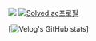 <a href="https://velog.io/@boy672820" target="_blank"><img src="https://img.shields.io/badge/Velog-3DDC84?style=flat-square&logo=Blogger&logoColor=white" ></a> [![Solved.ac프로필](http://mazassumnida.wtf/api/mini/generate_badge?boj=boy672820)](https://solved.ac/boy672820)

[![Velog's GitHub stats](https://velog-readme-stats.vercel.app/api?name=boy672820)]

